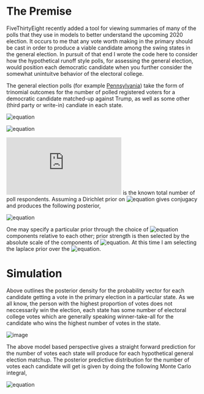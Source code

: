 # The Premise

FiveThirtyEight recently added a tool for viewing summaries of many of the polls that they use in models to better understand the upcoming 2020 election.
It occurs to me that any vote worth making in the primary should be cast in order to produce a viable candidate among the swing states in the general election.
In pursuit of that end I wrote the code here to consider how the hypothetical runoff style polls, for assessing the general election, would position each democratic candidate when you further consider the somewhat unintuitve behavior of the electoral college.  

The general election polls (for example [Pennsylvania](https://projects.fivethirtyeight.com/polls/president-general/pennsylvania/)) take the form of trinomial outcomes for the number of polled registered voters for a democratic candidate matched-up against Trump, as well as some other (third party or write-in) candiate in each state.

<!--https://www.codecogs.com/latex/eqneditor.php-->
![equation](https://latex.codecogs.com/gif.latex?\bm{y}&space;=&space;[Democrat,&space;Trump,&space;Other])

![equation](https://latex.codecogs.com/gif.latex?\bm{y}&space;\sim&space;Multinomial(n,&space;\bm{p}))

![equation](https://latex.codecogs.com/gif.latex?n) is the known total number of poll respondents.
Assuming a Dirichlet prior on ![equation](https://latex.codecogs.com/gif.latex?\bm{p}) 
gives conjugacy and produces the following posterior,

![equation](https://latex.codecogs.com/gif.latex?\bm{p}|\bm{y}&space;\sim&space;Dir(\bm{y}+\bm{\alpha}).)

One may specify a particular prior through the choice of ![equation](https://latex.codecogs.com/gif.latex?\bm{\alpha}) 
components relative to each other; prior strength is then selected by the 
absolute scale of the components of ![equation](https://latex.codecogs.com/gif.latex?\bm{\alpha}). 
At this time I am selecting the laplace prior over the ![equation](https://latex.codecogs.com/gif.latex?\bm{\alpha}).

# Simulation

Above outlines the posterior density for the probability vector for each candidate getting a vote in the primary 
election in a particular state. 
As we all know, the person with the highest proportion of votes does not neccessarily win the election, each state 
has some number of electoral college votes which are generally speaking winner-take-all for the candidate who wins 
the highest number of votes in the state.

![image](https://upload.wikimedia.org/wikipedia/commons/4/49/ElectoralCollege2020.svg)

The above model based perspective gives a straight forward prediction for the 
number of votes each state will produce for each hypothetical general election matchup.
The posterior predictive distribution for the number of votes each candidate will get is given by doing the 
following Monte Carlo integral,

![equation](https://latex.codecogs.com/gif.latex?p(y^*|y)=\int&space;Multinomial(y^*|n,\bm{p})Dir(\bm{p}|\bm{y}&plus;\bm{\alpha})d\bm{p}.)



